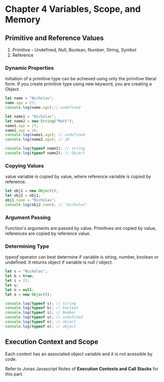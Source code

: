 # Chapter 4 Variables, Scope, and Memory

## Primitive and Reference Values

1. Primitive - Undefined, Null, Boolean, Number, String, Symbol
2. Reference

### Dynamic Properties

Initiation of a primitive type can be achieved using only the primitive literal form. If you create primitive type using new keyword, you are creating a Object.

```js
let name = "Nicholas";
name.age = 27;
console.log(name.age):// undefined

let name1 = "Nicholas";
let name2 = new String("Matt");
name1.age = 27;
name2.age = 26;
console.log(name1.age); // undefined
console.log(name2.age); // 26

console.log(typeof name1); // string
console.log(typeof name2); // Object
```

### Copying Values

value variable is copied by value, where reference variable is copied by reference.

```js
let obj1 = new Object();
let obj2 = obj1;
obj1.name = "Nicholas";
console.log(obj2.name); // "Nicholas"
```

### Argument Passing

Function's arguments are passed by value. Primitives are copied by value, references are copied by reference value.

### Determining Type

_typeof_ operator can best determine if variable is string, number, boolean or undefined. It returns object if variable is null / object.

```js
let s = "Nicholas";
let b = true;
let i = 22;
let u;
let n = null;
let o = new Object();

console.log(typeof s); // string
console.log(typeof b); // boolean
console.log(typeof i); // Number
console.log(typeof u); // undefined
console.log(typeof n); // object
console.log(typeof o); // object
```

## Execution Context and Scope

Each context has an associated object variable and it is not acessible by code.

Refer to Jonas Javascript Notes of **Execution Contexts and Call Stacks** for this part.
